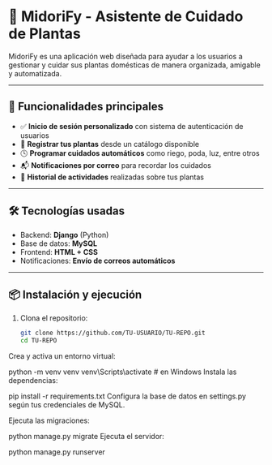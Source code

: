 # 🌿 MidoriFy - Asistente de Cuidado de Plantas

MidoriFy es una aplicación web diseñada para ayudar a los usuarios a gestionar y cuidar sus plantas domésticas de manera organizada, amigable y automatizada.

---

## 🚀 Funcionalidades principales

- ✅ **Inicio de sesión personalizado** con sistema de autenticación de usuarios
- 🌱 **Registrar tus plantas** desde un catálogo disponible
- 🕓 **Programar cuidados automáticos** como riego, poda, luz, entre otros
- 📬 **Notificaciones por correo** para recordar los cuidados
- 📖 **Historial de actividades** realizadas sobre tus plantas

---

## 🛠️ Tecnologías usadas

- Backend: **Django** (Python)
- Base de datos: **MySQL**
- Frontend: **HTML + CSS**
- Notificaciones: **Envío de correos automáticos**

---

## 📦 Instalación y ejecución

1. Clona el repositorio:
   ```bash
   git clone https://github.com/TU-USUARIO/TU-REPO.git
   cd TU-REPO
Crea y activa un entorno virtual:

python -m venv venv
venv\Scripts\activate  # en Windows
Instala las dependencias:

pip install -r requirements.txt
Configura la base de datos en settings.py según tus credenciales de MySQL.

Ejecuta las migraciones:

python manage.py migrate
Ejecuta el servidor:

python manage.py runserver
